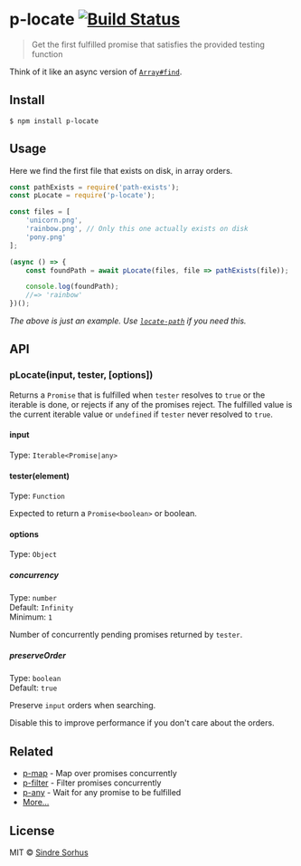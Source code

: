 # p-locate [![Build Status](https://travis-ci.org/sindresorhus/p-locate.svg?branch=master)](https://travis-ci.org/sindresorhus/p-locate)

> Get the first fulfilled promise that satisfies the provided testing function

Think of it like an async version of [`Array#find`](https://developer.mozilla.org/en/docs/Web/JavaScript/Reference/Global_Objects/Array/find).


## Install

```
$ npm install p-locate
```


## Usage

Here we find the first file that exists on disk, in array orders.

```js
const pathExists = require('path-exists');
const pLocate = require('p-locate');

const files = [
	'unicorn.png',
	'rainbow.png', // Only this one actually exists on disk
	'pony.png'
];

(async () => {
	const foundPath = await pLocate(files, file => pathExists(file));

	console.log(foundPath);
	//=> 'rainbow'
})();
```

*The above is just an example. Use [`locate-path`](https://github.com/sindresorhus/locate-path) if you need this.*


## API

### pLocate(input, tester, [options])

Returns a `Promise` that is fulfilled when `tester` resolves to `true` or the iterable is done, or rejects if any of the promises reject. The fulfilled value is the current iterable value or `undefined` if `tester` never resolved to `true`.

#### input

Type: `Iterable<Promise|any>`

#### tester(element)

Type: `Function`

Expected to return a `Promise<boolean>` or boolean.

#### options

Type: `Object`

##### concurrency

Type: `number`<br>
Default: `Infinity`<br>
Minimum: `1`

Number of concurrently pending promises returned by `tester`.

##### preserveOrder

Type: `boolean`<br>
Default: `true`

Preserve `input` orders when searching.

Disable this to improve performance if you don't care about the orders.


## Related

- [p-map](https://github.com/sindresorhus/p-map) - Map over promises concurrently
- [p-filter](https://github.com/sindresorhus/p-filter) - Filter promises concurrently
- [p-any](https://github.com/sindresorhus/p-any) - Wait for any promise to be fulfilled
- [More…](https://github.com/sindresorhus/promise-fun)


## License

MIT © [Sindre Sorhus](https://sindresorhus.com)
